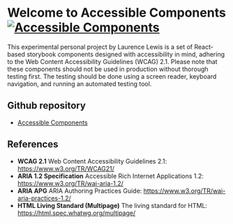 # Welcome to Accessible Components [![Accessible Components](https://img.shields.io/badge/-Accessible%20Components-green)](https://github.com/LaurenceRLewis/Accessible_Components)

This experimental personal project by Laurence Lewis is a set of React-based storybook components designed with accessibility in mind, adhering to the Web Content Accessibility Guidelines (WCAG) 2.1. Please note that these components should not be used in production without thorough testing first. The testing should be done using a screen reader, keyboard navigation, and running an automated testing tool.

## Github repository
- [Accessible Components](https://github.com/LaurenceRLewis/Accessible_Components)

## References
- **WCAG 2.1** Web Content Accessibility Guidelines 2.1: https://www.w3.org/TR/WCAG21/
- **ARIA 1.2 Specification** Accessible Rich Internet Applications 1.2: https://www.w3.org/TR/wai-aria-1.2/
- **ARIA APG** ARIA Authoring Practices Guide: https://www.w3.org/TR/wai-aria-practices-1.2/
- **HTML Living Standard (Multipage)** The living standard for HTML: https://html.spec.whatwg.org/multipage/
